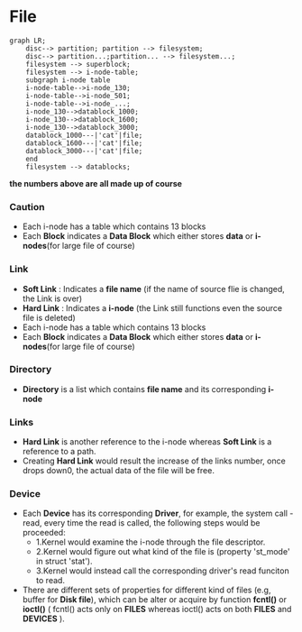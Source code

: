 # File

```mermaid
graph LR;
	disc--> partition; partition --> filesystem;
	disc--> partition...;partition... --> filesystem...;
	filesystem --> superblock;
	filesystem --> i-node-table;
	subgraph i-node table
	i-node-table-->i-node_130;
	i-node-table-->i-node_501;
	i-node-table-->i-node_...;
	i-node_130-->datablock_1000;
	i-node_130-->datablock_1600;
	i-node_130-->datablock_3000;
	datablock_1000---|'cat'|file;
	datablock_1600---|'cat'|file;
	datablock_3000---|'cat'|file;
	end
	filesystem --> datablocks;
```
**the numbers above are all made up of course**

### Caution
 - Each i-node has a table which contains 13 blocks
 - Each **Block** indicates a **Data Block** which either stores **data** or **i-nodes**(for large file of course) 

### Link
 - **Soft Link** : Indicates a **file name** (if the name of source flie is changed, the Link is over)
 - **Hard Link** : Indicates a **i-node** (the Link still functions even the source file is deleted)
 - Each i-node has a table which contains 13 blocks
 - Each **Block** indicates a **Data Block** which either stores **data** or **i-nodes**(for large file of course) 

### Directory
- **Directory** is a list which contains **file name** and its corresponding **i-node** 

### Links
- **Hard Link** is another reference to the i-node whereas **Soft Link** is a reference to a path.
- Creating **Hard Link** would result the increase of the links number, once drops down0, the actual data of the file will be free. 

### Device
- Each **Device** has its corresponding **Driver**, for example, the system call - read, every time the read is called, the following steps would be proceeded:
	- 1.Kernel would examine the i-node through the file descriptor.
	- 2.Kernel would figure out what kind of the file is (property 'st_mode' in struct 'stat'). 
	- 3.Kernel would instead call the corresponding driver's read funciton to read.
- There are different sets of properties for different kind of files (e.g, buffer for **Disk file**), which can be alter or acquire by function **fcntl()** or **ioctl()** ( fcntl() acts only on **FILES** whereas ioctl() acts on both **FILES** and **DEVICES** ).

